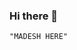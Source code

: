 ### Hi there 👋

    "MADESH HERE"

<!--

Here are some ideas to get you started:

- 🔭 I’m currently studying  ...BE-CSE 
- 🌱 I’m currently learning ...Web Developement ,Python ana C programming

- 😄 Pronouns: ...Some people dreams for success where winners try hard to work for it.!
-->
